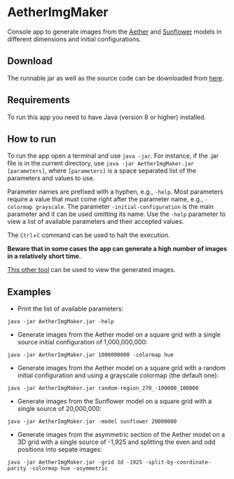 # AetherImgMaker
Console app to generate images from the [Aether](https://github.com/JaumeRibas/Aether2DImgMaker/wiki/Aether-Cellular-Automaton-Definition) and [Sunflower](https://github.com/JaumeRibas/Aether2DImgMaker/wiki/Sunflower-Cellular-Automaton-Definition) models in different dimensions and initial configurations.

## Download

The runnable jar as well as the source code can be downloaded from [here](https://github.com/JaumeRibas/Aether2DImgMaker/releases/).

## Requirements

To run this app you need to have Java (version 8 or higher) installed.

## How to run

To run the app open a terminal and use `java -jar`. For instance, if the .jar file is in the current directory, use `java -jar AetherImgMaker.jar [parameters]`, where `[parameters]` is a space separated list of the parameters and values to use. 

Parameter names are prefixed with a hyphen, e.g., `-help`. Most parameters require a value that must come right after the parameter name, e.g., `-colormap grayscale`. The parameter `-initial-configuration` is the main parameter and it can be used omitting its name. Use the `-help` parameter to view a list of available parameters and their accepted values. 

The `Ctrl`+`C` command can be used to halt the execution.

**Beware that in some cases the app can generate a high number of images in a relatively short time.**

[This other tool](https://github.com/JaumeRibas/image-sequence-viewer) can be used to view the generated images.

## Examples

* Print the list of available parameters:

```
java -jar AetherImgMaker.jar -help
```

* Generate images from the Aether model on a square grid with a single source initial configuration of 1,000,000,000:

```
java -jar AetherImgMaker.jar 1000000000 -colormap hue
```

* Generate images from the Aether model on a square grid with a random initial configuration and using a grayscale colormap (the default one):

```
java -jar AetherImgMaker.jar random-region_270_-100000_100000
```

* Generate images from the Sunflower model on a square grid with a single source of 20,000,000:

```
java -jar AetherImgMaker.jar -model sunflower 20000000
```

* Generate images from the asymmetric section of the Aether model on a 3D grid with a single source of -1,925 and splitting the even and odd positions into sepate images:

```
java -jar AetherImgMaker.jar -grid 3d -1925 -split-by-coordinate-parity -colormap hue -asymmetric
```
